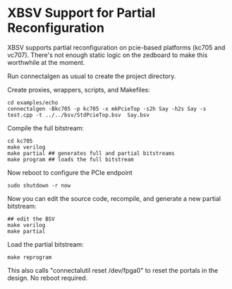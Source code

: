 XBSV Support for Partial Reconfiguration
=========================================

XBSV supports partial reconfiguration on pcie-based platforms (kc705
and vc707). There's not enough static logic on the zedboard to make
this worthwhile at the moment.

Run connectalgen as usual to create the project directory.

Create proxies, wrappers, scripts, and Makefiles:

    cd examples/echo
    connectalgen -Bkc705 -p kc705 -x mkPcieTop -s2h Say -h2s Say -s test.cpp -t ../../bsv/StdPcieTop.bsv  Say.bsv

Compile the full bitstream:

    cd kc705
    make verilog
    make partial ## generates full and partial bitstreams
    make program ## loads the full bitstream

Now reboot to configure the PCIe endpoint

    sudo shutdown -r now

Now you can edit the source code, recompile, and generate a new partial bitstream:

    ## edit the BSV
    make verilog
    make partial

Load the partial bitstream:

    make reprogram

This also calls "connectalutil reset /dev/fpga0" to reset the portals in the design. No reboot required.

